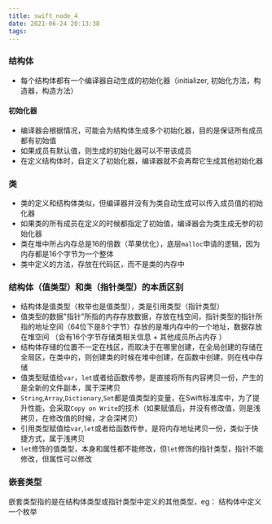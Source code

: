 ```yaml
---
title: swift_node_4
date: 2021-06-24 20:13:38
tags:
---
```


### 结构体

* 每个结构体都有一个编译器自动生成的初始化器（initializer, 初始化方法，构造器，构造方法）

#### 初始化器

* 编译器会根据情况，可能会为结构体生成多个初始化器，目的是保证所有成员都有初始值
* 如果成员有默认值，则生成的初始化器可以不带该成员
* 在定义结构体时，自定义了初始化器，编译器就不会再帮它生成其他初始化器

### 类

* 类的定义和结构体类似，但编译器并没有为类自动生成可以传入成员值的初始化器
* 如果类的所有成员在定义的时候都指定了初始值，编译器会为类生成无参的初始化器 
* 类在堆中所占内存总是16的倍数（苹果优化），底层`malloc`申请的逻辑，因为内存都是16个字节为一个整体
* 类中定义的方法，存放在代码区，而不是类的内存中

###  结构体（值类型）和类（指针类型）的本质区别

* 结构体是值类型（枚举也是值类型），类是引用类型（指针类型）
* 值类型的数据"指针"所指的内存存放数据，存放在栈空间，指针类型的指针所指的地址空间（64位下是8个字节）存放的是堆内存中的一个地址，数据存放在堆空间 （会有16个字节存储类相关信息 + 其他成员所占内存 ）
* 结构体存储的位置不一定在栈区，而取决于在哪里创建，在全局创建的存储在全局区，在类中的，则创建类的时候在堆中创建，在函数中创建，则在栈中存储
* 值类型赋值给`var`，`let`或者给函数传参，是直接将所有内容拷贝一份，产生的是全新的文件副本，属于深拷贝
* `String`,`Array`,`Dictionary`,`Set`都是值类型的变量，在Swift标准库中，为了提升性能，会采取`Copy on Write`的技术（如果赋值后，并没有修改值，则是浅拷贝，在修改值的时候，才会深拷贝）
* 引用类型赋值给`var`,`let`或者给函数传参，是将内存地址拷贝一份，类似于快捷方式，属于浅拷贝
* `let`修饰的值类型，本身和属性都不能修改，但`let`修饰的指针类型，指针不能修改，但属性可以修改

### 嵌套类型

嵌套类型指的是在结构体类型或指针类型中定义的其他类型，eg： 结构体中定义一个枚举

